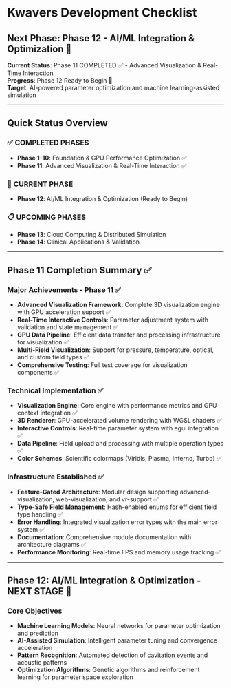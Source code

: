 # Kwavers Development Checklist

## Next Phase: Phase 12 - AI/ML Integration & Optimization 🚀

**Current Status**: Phase 11 COMPLETED ✅ - Advanced Visualization & Real-Time Interaction  
**Progress**: Phase 12 Ready to Begin 🚀  
**Target**: AI-powered parameter optimization and machine learning-assisted simulation

---

## Quick Status Overview

### ✅ **COMPLETED PHASES**
- **Phase 1-10**: Foundation & GPU Performance Optimization ✅
- **Phase 11**: Advanced Visualization & Real-Time Interaction ✅

### 🚀 **CURRENT PHASE**
- **Phase 12**: AI/ML Integration & Optimization (Ready to Begin)

### 📋 **UPCOMING PHASES**
- **Phase 13**: Cloud Computing & Distributed Simulation
- **Phase 14**: Clinical Applications & Validation

---

## Phase 11 Completion Summary ✅

### **Major Achievements - Phase 11** ✅
- **Advanced Visualization Framework**: Complete 3D visualization engine with GPU acceleration support ✅
- **Real-Time Interactive Controls**: Parameter adjustment system with validation and state management ✅
- **GPU Data Pipeline**: Efficient data transfer and processing infrastructure for visualization ✅
- **Multi-Field Visualization**: Support for pressure, temperature, optical, and custom field types ✅
- **Comprehensive Testing**: Full test coverage for visualization components ✅

### **Technical Implementation** ✅
- **Visualization Engine**: Core engine with performance metrics and GPU context integration ✅
- **3D Renderer**: GPU-accelerated volume rendering with WGSL shaders ✅
- **Interactive Controls**: Real-time parameter system with egui integration ✅
- **Data Pipeline**: Field upload and processing with multiple operation types ✅
- **Color Schemes**: Scientific colormaps (Viridis, Plasma, Inferno, Turbo) ✅

### **Infrastructure Established** ✅
- **Feature-Gated Architecture**: Modular design supporting advanced-visualization, web-visualization, and vr-support ✅
- **Type-Safe Field Management**: Hash-enabled enums for efficient field type handling ✅
- **Error Handling**: Integrated visualization error types with the main error system ✅
- **Documentation**: Comprehensive module documentation with architecture diagrams ✅
- **Performance Monitoring**: Real-time FPS and memory usage tracking ✅

---

## Phase 12: AI/ML Integration & Optimization - NEXT STAGE 🚀

### **Core Objectives**
- **Machine Learning Models**: Neural networks for parameter optimization and prediction
- **AI-Assisted Simulation**: Intelligent parameter tuning and convergence acceleration
- **Pattern Recognition**: Automated detection of cavitation events and acoustic patterns
- **Optimization Algorithms**: Genetic algorithms and reinforcement learning for parameter space exploration 